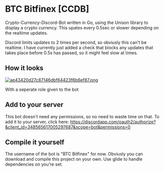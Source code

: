 # BTC Bitfinex [CCDB]
Crypto-Currency-Discord-Bot written in Go, using the Unison library to display a crypto currency.
This upates every 0.5sec or slower depending on the realtime updates.

Discord limits updates to 2 times per second, so obviusly this can't be realtime. I have currently just added a check that blocks any updates that takes place before 0.5s has passed, so it might feel slow at times.


## How it looks
[![ae43420d27c87146dbf64423f6b6ef87.png](http://pichoster.net/images/2017/08/19/ae43420d27c87146dbf64423f6b6ef87.png)](http://pichoster.net/image/aWow8)

With a seperate role given to the bot


## Add to your server
This bot doesn't need any permissions, so no need to waste time on that.
To add it to your server, click here: https://discordapp.com/oauth2/authorize?&client_id=348565617005297687&scope=bot&permissions=0

## Compile it yourself
The username of the bot is "BTC Bitfinex" for now.
Obviusly you can download and compile this project on your own. Use glide to handle dependencies on you're set.
